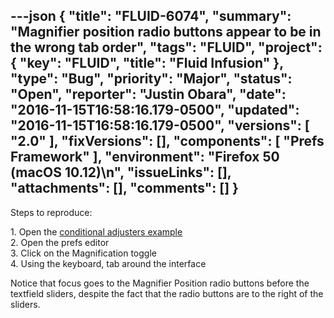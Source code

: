 ---json
{
  "title": "FLUID-6074",
  "summary": "Magnifier position radio buttons appear to be in the wrong tab order",
  "tags": "FLUID",
  "project": {
    "key": "FLUID",
    "title": "Fluid Infusion"
  },
  "type": "Bug",
  "priority": "Major",
  "status": "Open",
  "reporter": "Justin Obara",
  "date": "2016-11-15T16:58:16.179-0500",
  "updated": "2016-11-15T16:58:16.179-0500",
  "versions": [
    "2.0"
  ],
  "fixVersions": [],
  "components": [
    "Prefs Framework"
  ],
  "environment": "Firefox 50 (macOS 10.12)\n",
  "issueLinks": [],
  "attachments": [],
  "comments": []
}
---
Steps to reproduce:

1\. Open the [conditional adjusters example](http://build.fluidproject.org/infusion/examples/framework/preferences/conditionalAdjusters-singlePanel/nativeHTML.html)\
2\. Open the prefs editor\
3\. Click on the Magnification toggle\
4\. Using the keyboard, tab around the interface

Notice that focus goes to the Magnifier Position radio buttons before the textfield sliders, despite the fact that the radio buttons are to the right of the sliders.&#x20;

        